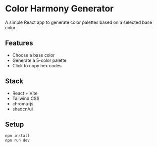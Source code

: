 # Color Harmony Generator

A simple React app to generate color palettes based on a selected base color.

## Features

- Choose a base color
- Generate a 5-color palette
- Click to copy hex codes

## Stack

- React + Vite
- Tailwind CSS
- chroma-js
- shadcn/ui

## Setup

```bash
npm install
npm run dev

